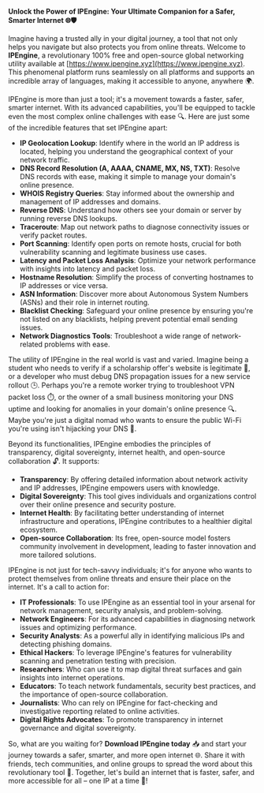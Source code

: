**Unlock the Power of IPEngine: Your Ultimate Companion for a Safer, Smarter Internet 🌐🛡️**

Imagine having a trusted ally in your digital journey, a tool that not only helps you navigate but also protects you from online threats. Welcome to **IPEngine**, a revolutionary 100% free and open-source global networking utility available at [https://www.ipengine.xyz](https://www.ipengine.xyz). This phenomenal platform runs seamlessly on all platforms and supports an incredible array of languages, making it accessible to anyone, anywhere 🌍.

IPEngine is more than just a tool; it's a movement towards a faster, safer, smarter internet. With its advanced capabilities, you'll be equipped to tackle even the most complex online challenges with ease 🔍. Here are just some of the incredible features that set IPEngine apart:

- **IP Geolocation Lookup**: Identify where in the world an IP address is located, helping you understand the geographical context of your network traffic.
- **DNS Record Resolution (A, AAAA, CNAME, MX, NS, TXT)**: Resolve DNS records with ease, making it simple to manage your domain's online presence.
- **WHOIS Registry Queries**: Stay informed about the ownership and management of IP addresses and domains.
- **Reverse DNS**: Understand how others see your domain or server by running reverse DNS lookups.
- **Traceroute**: Map out network paths to diagnose connectivity issues or verify packet routes.
- **Port Scanning**: Identify open ports on remote hosts, crucial for both vulnerability scanning and legitimate business use cases.
- **Latency and Packet Loss Analysis**: Optimize your network performance with insights into latency and packet loss.
- **Hostname Resolution**: Simplify the process of converting hostnames to IP addresses or vice versa.
- **ASN Information**: Discover more about Autonomous System Numbers (ASNs) and their role in internet routing.
- **Blacklist Checking**: Safeguard your online presence by ensuring you're not listed on any blacklists, helping prevent potential email sending issues.
- **Network Diagnostics Tools**: Troubleshoot a wide range of network-related problems with ease.

The utility of IPEngine in the real world is vast and varied. Imagine being a student who needs to verify if a scholarship offer's website is legitimate 🤔, or a developer who must debug DNS propagation issues for a new service rollout 🕒. Perhaps you're a remote worker trying to troubleshoot VPN packet loss ⏱️, or the owner of a small business monitoring your DNS uptime and looking for anomalies in your domain's online presence 🔍. Maybe you're just a digital nomad who wants to ensure the public Wi-Fi you're using isn't hijacking your DNS 🤯.

Beyond its functionalities, IPEngine embodies the principles of transparency, digital sovereignty, internet health, and open-source collaboration 🔓. It supports:

- **Transparency**: By offering detailed information about network activity and IP addresses, IPEngine empowers users with knowledge.
- **Digital Sovereignty**: This tool gives individuals and organizations control over their online presence and security posture.
- **Internet Health**: By facilitating better understanding of internet infrastructure and operations, IPEngine contributes to a healthier digital ecosystem.
- **Open-source Collaboration**: Its free, open-source model fosters community involvement in development, leading to faster innovation and more tailored solutions.

IPEngine is not just for tech-savvy individuals; it's for anyone who wants to protect themselves from online threats and ensure their place on the internet. It's a call to action for:

- **IT Professionals**: To use IPEngine as an essential tool in your arsenal for network management, security analysis, and problem-solving.
- **Network Engineers**: For its advanced capabilities in diagnosing network issues and optimizing performance.
- **Security Analysts**: As a powerful ally in identifying malicious IPs and detecting phishing domains.
- **Ethical Hackers**: To leverage IPEngine's features for vulnerability scanning and penetration testing with precision.
- **Researchers**: Who can use it to map digital threat surfaces and gain insights into internet operations.
- **Educators**: To teach network fundamentals, security best practices, and the importance of open-source collaboration.
- **Journalists**: Who can rely on IPEngine for fact-checking and investigative reporting related to online activities.
- **Digital Rights Advocates**: To promote transparency in internet governance and digital sovereignty.

So, what are you waiting for? **Download IPEngine today** 📥 and start your journey towards a safer, smarter, and more open internet 🌐. Share it with friends, tech communities, and online groups to spread the word about this revolutionary tool 🔔. Together, let's build an internet that is faster, safer, and more accessible for all – one IP at a time 🚀!